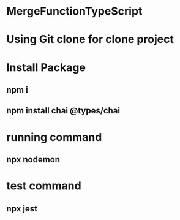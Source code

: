# MergeFunctionTypeScript
# Using Git clone for clone project
# Install Package
## npm i
## npm install chai @types/chai
# running command 
## npx nodemon 
# test command
## npx jest 

